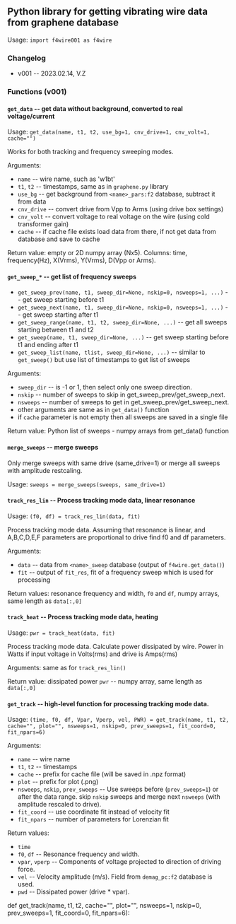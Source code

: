 ## Python library for getting vibrating wire data from graphene database

Usage: `import f4wire001 as f4wire`

### Changelog

* v001 -- 2023.02.14, V.Z

### Functions (v001)

#### `get_data` -- get data without background, converted to real voltage/current

Usage: `get_data(name, t1, t2, use_bg=1, cnv_drive=1, cnv_volt=1, cache="")`

Works for both tracking and frequency sweeping modes.

Arguments:

* `name` -- wire name, such as 'w1bt'
* `t1`, `t2` -- timestamps, same as in `graphene.py` library
* `use_bg` -- get background from `<name>_pars:f2` database, subtract it from data
* `cnv_drive` -- convert drive from Vpp to Arms (using drive box settings)
* `cnv_volt` -- convert voltage to real voltage on the wire (using cold transformer gain)
* `cache` -- if cache file exists load data from there, if not get data from database and save to cache

Return value: empty or 2D numpy array (Nx5). Columns: time, frequency(Hz), X(Vrms), Y(Vrms), D(Vpp or Arms).

#### `get_sweep_*` -- get list of frequency sweeps

* `get_sweep_prev(name, t1, sweep_dir=None, nskip=0, nsweeps=1, ...)` -- get sweep starting before t1
* `get_sweep_next(name, t1, sweep_dir=None, nskip=0, nsweeps=1, ...)` -- get sweep starting after t1
* `get_sweep_range(name, t1, t2, sweep_dir=None, ...)` -- get all sweeps starting between t1 and t2
* `get_sweep(name, t1, sweep_dir=None, ...)` -- get sweep starting before t1 and ending after t1
* `get_sweep_list(name, tlist, sweep_dir=None, ...)` -- similar to `get_sweep()` but use list of timestamps to get list of sweeps

Arguments:

* `sweep_dir` -- is -1 or 1, then select only one sweep direction.
* `nskip`    -- number of sweeps to skip in get_sweep_prev/get_sweep_next.
* `nsweeps`  -- number of sweeps to get in get_sweep_prev/get_sweep_next.
* other arguments are same as in `get_data()` function
* if `cache` parameter is not empty then all sweeps are saved in a single file

Return value: Python list of sweeps - numpy arrays from get_data() function

#### `merge_sweeps` -- merge sweeps

Only merge sweeps with same drive (same_drive=1) or merge all sweeps with amplitude restcaling.

Usage: `sweeps = merge_sweeps(sweeps, same_drive=1)`

#### `track_res_lin` -- Process tracking mode data, linear resonance

Usage: `(f0, df) = track_res_lin(data, fit)`

Process tracking mode data. Assuming that resonance is linear, and
A,B,C,D,E,F parameters are proportional to drive find f0 and df
parameters.

Arguments:
* `data` -- data from `<name>_sweep` database (output of `f4wire.get_data()`)
* `fit`  -- output of `fit_res`, fit of a frequency sweep which is used for processing

Return values: resonance frequency and width, `f0` and `df`, numpy arrays, same length as `data[:,0]`

#### `track_heat` -- Process tracking mode data, heating

Usage: `pwr = track_heat(data, fit)`

Process tracking mode data. Calculate power dissipated by wire. Power in Watts if
input voltage in Volts(rms) and drive is Amps(rms)

Arguments: same as for `track_res_lin()`

Return value: dissipated power `pwr` -- numpy array, same length as `data[:,0]`

#### `get_track` -- high-level function for processing tracking mode data.

Usage: `(time, f0, df, Vpar, Vperp, vel, PWR) =
 get_track(name, t1, t2, cache="", plot="", nsweeps=1, nskip=0, prev_sweeps=1, fit_coord=0, fit_npars=6)`

Arguments:
* `name` -- wire name
* `t1`, `t2` -- timestamps
* `cache` -- prefix for cache file (will be saved in .npz format)
* `plot`  -- prefix for plot (.png)
* `nsweeps`, `nskip`, `prev_sweeps` -- Use sweeps before (`prev_sweeps=1`) or after the data range.
   skip `nskip` sweeps and merge next `nsweeps` (with amplitude rescaled to drive).
* `fit_coord` -- use coordinate fit instead of velocity fit
* `fit_npars` -- number of parameters for Lorenzian fit

Return values:
* `time`
* `f0`, `df` -- Resonance frequency and width.
* `vpar`, `vperp` -- Components of voltage projected to direction of driving force.
* `vel` -- Velocity amplitude (m/s). Field from `demag_pc:f2` database is used.
* `pwd` -- Dissipated power (drive * vpar).

def get_track(name, t1, t2,
     cache="", plot="", nsweeps=1, nskip=0, prev_sweeps=1, fit_coord=0, fit_npars=6):
